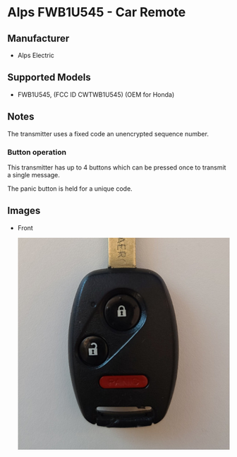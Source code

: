 # Alps FWB1U545 - Car Remote

## Manufacturer
- Alps Electric

## Supported Models
- FWB1U545, (FCC ID CWTWB1U545) (OEM for Honda)

## Notes
The transmitter uses a fixed code an unencrypted sequence number.

### Button operation
This transmitter has up to 4 buttons which can be pressed once to transmit a single message.

The panic button is held for a unique code.

## Images
* Front

  ![front](pics/front.jpg)